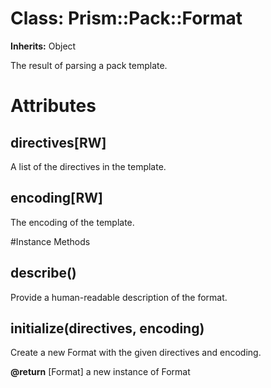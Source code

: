 # Class: Prism::Pack::Format
**Inherits:** Object
    

The result of parsing a pack template.


# Attributes
## directives[RW] [](#attribute-i-directives)
A list of the directives in the template.

## encoding[RW] [](#attribute-i-encoding)
The encoding of the template.


#Instance Methods
## describe() [](#method-i-describe)
Provide a human-readable description of the format.

## initialize(directives, encoding) [](#method-i-initialize)
Create a new Format with the given directives and encoding.

**@return** [Format] a new instance of Format

